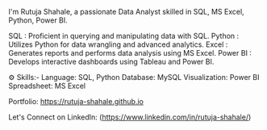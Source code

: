 I'm Rutuja Shahale, a passionate Data Analyst skilled in SQL, MS Excel, Python, Power BI.

SQL : Proficient in querying and manipulating data with SQL.
Python : Utilizes Python for data wrangling and advanced analytics.
Excel : Generates reports and performs data analysis using MS Excel.
Power BI : Develops interactive dashboards using Tableau and Power BI.


⚙️ Skills:-
Language: SQL, Python
Database: MySQL
Visualization: Power BI
Spreadsheet: MS Excel

Portfolio: https://rutuja-shahale.github.io

Let's Connect on LinkedIn: (https://www.linkedin.com/in/rutuja-shahale/)


<!---
rutuja-shahale/rutuja-shahale is a ✨ special ✨ repository because its `README.md` (this file) appears on your GitHub profile.
You can click the Preview link to take a look at your changes.
--->
